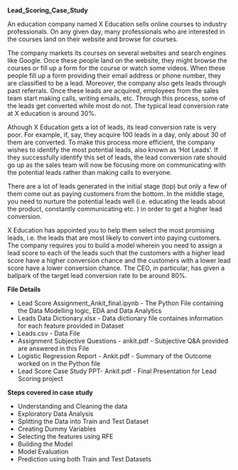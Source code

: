 **Lead_Scoring_Case_Study**

An education company named X Education sells online courses to industry professionals. On any given day, many professionals who are interested in the courses land on their website and browse for courses.

The company markets its courses on several websites and search engines like Google. Once these people land on the website, they might browse the courses or fill up a form for the course or watch some videos. When these people fill up a form providing their email address or phone number, they are classified to be a lead. Moreover, the company also gets leads through past referrals. Once these leads are acquired, employees from the sales team start making calls, writing emails, etc. Through this process, some of the leads get converted while most do not. The typical lead conversion rate at X education is around 30%.

Athough X Education gets a lot of leads, its lead conversion rate is very poor. For example, if, say, they acquire 100 leads in a day, only about 30 of them are converted. To make this process more efficient, the company wishes to identify the most potential leads, also known as ‘Hot Leads’. If they successfully identify this set of leads, the lead conversion rate should go up as the sales team will now be focusing more on communicating with the potential leads rather than making calls to everyone.

There are a lot of leads generated in the initial stage (top) but only a few of them come out as paying customers from the bottom. In the middle stage, you need to nurture the potential leads well (i.e. educating the leads about the product, constantly communicating etc. ) in order to get a higher lead conversion.

X Education has appointed you to help them select the most promising leads, i.e. the leads that are most likely to convert into paying customers. The company requires you to build a model wherein you need to assign a lead score to each of the leads such that the customers with a higher lead score have a higher conversion chance and the customers with a lower lead score have a lower conversion chance. The CEO, in particular, has given a ballpark of the target lead conversion rate to be around 80%.

**File Details**

* Lead Score Assignment_Ankit_final.ipynb - The Python File containing the Data Modelling logic, EDA and Data Analytics
* Leads Data Dictionary.xlsx - Data dictionary file containes information for each feature provided in Dataset
* Leads.csv - Data File
* Assignment Subjective Questions - ankit.pdf - Subjective Q&A provided are answered in this File
* Logistic Regression Report - Ankit.pdf - Summary of the Outcome worked on in the Python file
* Lead Score Case Study PPT- Ankit.pdf - Final Presentation for Lead Scoring project

**Steps covered in case study**

* Understanding and Cleaning the data
* Exploratory Data Analysis
* Splitting the Data into Train and Test Dataset
* Creating Dummy Variables
* Selecting the features using RFE
* Building the Model
* Model Evaluation
* Prediction using both Train and Test Datasets
